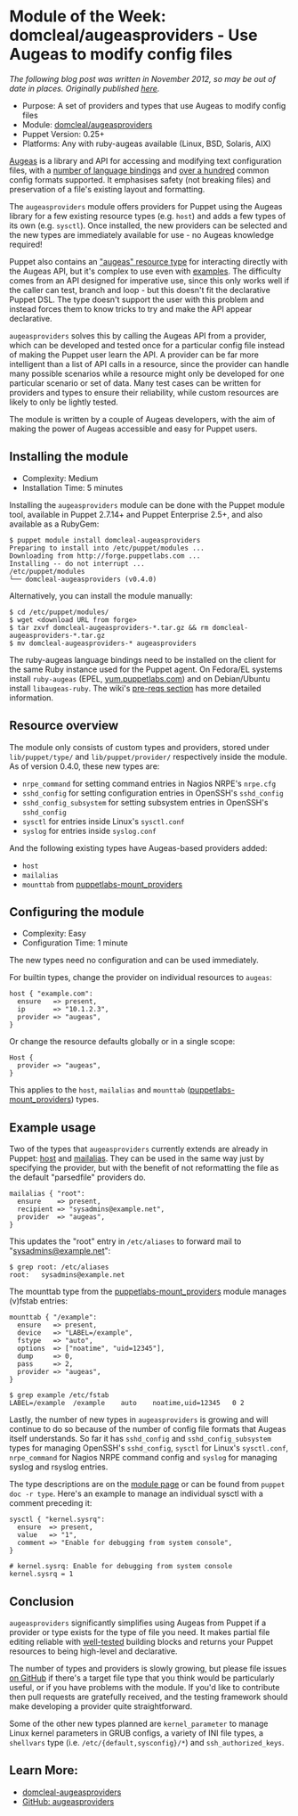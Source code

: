 # Module of the Week: domcleal/augeasproviders - Use Augeas to modify config files

_The following blog post was written in November 2012, so may be out of date in
places.  Originally published
[here](http://puppetlabs.com/blog/module-of-the-week-domclealaugeasproviders/)._

* Purpose: A set of providers and types that use Augeas to modify config files
* Module: [domcleal/augeasproviders](http://forge.puppetlabs.com/domcleal/augeasproviders)
* Puppet Version: 0.25+
* Platforms: Any with ruby-augeas available (Linux, BSD, Solaris, AIX)

[Augeas](http://augeas.net) is a library and API for accessing and modifying text configuration files, with a [number of language bindings](http://www.augeas.net/download.html) and [over a hundred](http://git.fedorahosted.org/cgit/augeas.git/tree/lenses) common config formats supported.  It emphasises safety (not breaking files) and preservation of a file's existing layout and formatting.

The `augeasproviders` module offers providers for Puppet using the Augeas library for a few existing resource types (e.g. `host`) and adds a few types of its own (e.g. `sysctl`).  Once installed, the new providers can be selected and the new types are immediately available for use - no Augeas knowledge required!

Puppet also contains an ["augeas" resource type](http://docs.puppetlabs.com/references/stable/type.html#augeas) for interacting directly with the Augeas API, but it's complex to use even with [examples](http://projects.puppetlabs.com/projects/puppet/wiki/Puppet_Augeas#Working+Examples).  The difficulty comes from an API designed for imperative use, since this only works well if the caller can test, branch and loop - but this doesn't fit the declarative Puppet DSL.  The type doesn't support the user with this problem and instead forces them to know tricks to try and make the API appear declarative.

`augeasproviders` solves this by calling the Augeas API from a provider, which can be developed and tested once for a particular config file instead of making the Puppet user learn the API.  A provider can be far more intelligent than a list of API calls in a resource, since the provider can handle many possible scenarios while a resource might only be developed for one particular scenario or set of data.  Many test cases can be written for providers and types to ensure their reliability, while custom resources are likely to only be lightly tested.

The module is written by a couple of Augeas developers, with the aim of making the power of Augeas accessible and easy for Puppet users.


## Installing the module
* Complexity: Medium
* Installation Time: 5 minutes

Installing the `augeasproviders` module can be done with the Puppet module tool, available in Puppet 2.7.14+ and Puppet Enterprise 2.5+, and also available as a RubyGem:

    $ puppet module install domcleal-augeasproviders
    Preparing to install into /etc/puppet/modules ...
    Downloading from http://forge.puppetlabs.com ...
    Installing -- do not interrupt ...
    /etc/puppet/modules
    └── domcleal-augeasproviders (v0.4.0)

Alternatively, you can install the module manually:

    $ cd /etc/puppet/modules/
    $ wget <download URL from forge>
    $ tar zxvf domcleal-augeasproviders-*.tar.gz && rm domcleal-augeasproviders-*.tar.gz
    $ mv domcleal-augeasproviders-* augeasproviders

The ruby-augeas language bindings need to be installed on the client for the same Ruby instance used for the Puppet agent.  On Fedora/EL systems install `ruby-augeas` (EPEL, [yum.puppetlabs.com](http://yum.puppetlabs.com)) and on Debian/Ubuntu install `libaugeas-ruby`.  The wiki's [pre-reqs section](http://projects.puppetlabs.com/projects/puppet/wiki/Puppet_Augeas#Pre-requisites) has more detailed information.


## Resource overview

The module only consists of custom types and providers, stored under `lib/puppet/type/` and `lib/puppet/provider/` respectively inside the module.  As of version 0.4.0, these new types are:

* `nrpe_command` for setting command entries in Nagios NRPE's `nrpe.cfg`
* `sshd_config` for setting configuration entries in OpenSSH's `sshd_config`
* `sshd_config_subsystem` for setting subsystem entries in OpenSSH's `sshd_config`
* `sysctl` for entries inside Linux's `sysctl.conf`
* `syslog` for entries inside `syslog.conf`

And the following existing types have Augeas-based providers added:

* `host`
* `mailalias`
* `mounttab` from [puppetlabs-mount_providers](http://forge.puppetlabs.com/puppetlabs/mount_providers)


## Configuring the module
* Complexity: Easy
* Configuration Time: 1 minute

The new types need no configuration and can be used immediately.

For builtin types, change the provider on individual resources to `augeas`:

    host { "example.com":
      ensure   => present,
      ip       => "10.1.2.3",
      provider => "augeas",
    }

Or change the resource defaults globally or in a single scope:

    Host {
      provider => "augeas",
    }

This applies to the `host`, `mailalias` and `mounttab` ([puppetlabs-mount_providers](http://forge.puppetlabs.com/puppetlabs/mount_providers)) types.


## Example usage

Two of the types that `augeasproviders` currently extends are already in Puppet: [host](http://docs.puppetlabs.com/references/stable/type.html#host) and [mailalias](http://docs.puppetlabs.com/references/stable/type.html#mailalias).  They can be used in the same way just by specifying the provider, but with the benefit of not reformatting the file as the default "parsedfile" providers do.

    mailalias { "root":
      ensure    => present,
      recipient => "sysadmins@example.net",
      provider  => "augeas",
    }

This updates the "root" entry in `/etc/aliases` to forward mail to "sysadmins@example.net":

    $ grep root: /etc/aliases
    root:	sysadmins@example.net

The mounttab type from the [puppetlabs-mount_providers](http://forge.puppetlabs.com/puppetlabs/mount_providers) module manages (v)fstab entries:

    mounttab { "/example":
      ensure   => present,
      device   => "LABEL=/example",
      fstype   => "auto",
      options  => ["noatime", "uid=12345"],
      dump     => 0,
      pass     => 2,
      provider => "augeas",
    }

    $ grep example /etc/fstab
    LABEL=/example	/example	auto	noatime,uid=12345	0 2

Lastly, the number of new types in `augeasproviders` is growing and will continue to do so because of the number of config file formats that Augeas itself understands.  So far it has `sshd_config` and `sshd_config_subsystem` types for managing OpenSSH's `sshd_config`, `sysctl` for Linux's `sysctl.conf`, `nrpe_command` for Nagios NRPE command config and `syslog` for managing syslog and rsyslog entries.

The type descriptions are on the [module page](http://forge.puppetlabs.com/domcleal/augeasproviders) or can be found from `puppet doc -r type`.  Here's an example to manage an individual sysctl with a comment preceding it:

    sysctl { "kernel.sysrq":
      ensure  => present,
      value   => "1",
      comment => "Enable for debugging from system console",
    }

    # kernel.sysrq: Enable for debugging from system console
    kernel.sysrq = 1


## Conclusion

`augeasproviders` significantly simplifies using Augeas from Puppet if a provider or type exists for the type of file you need.  It makes partial file editing reliable with [well-tested](http://m0dlx.com/blog/Testing_techniques_for_Puppet_providers_using_Augeas.html) building blocks and returns your Puppet resources to being high-level and declarative.

The number of types and providers is slowly growing, but please file issues [on GitHub](http://github.com/hercules-team/augeasproviders/issues) if there's a target file type that you think would be particularly useful, or if you have problems with the module.  If you'd like to contribute then pull requests are gratefully received, and the testing framework should make developing a provider quite straightforward.

Some of the other new types planned are `kernel_parameter` to manage Linux kernel parameters in GRUB configs, a variety of INI file types, a `shellvars` type (i.e. `/etc/{default,sysconfig}/*`) and `ssh_authorized_keys`.


## Learn More:

* [domcleal-augeasproviders](http://forge.puppetlabs.com/herculesteam/augeasproviders)
* [GitHub: augeasproviders](https://github.com/hercules-team/augeasproviders)
